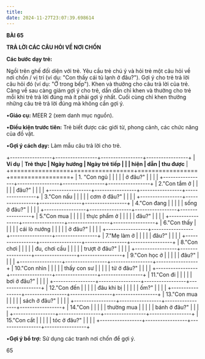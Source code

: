 ```yaml
---
title: 
date: 2024-11-27T23:07:39.698614
---
```

**BÀI 65**

**TRẢ LỜI CÁC CÂU HỎI VỀ NƠI CHỐN**

**Các bước dạy trẻ:**

Ngồi trên ghế đối diện với trẻ. Yêu cầu trẻ chú ý và hỏi trẻ một câu
hỏi về nơi chốn / vị trí (ví dụ: "Con thấy cái tủ lạnh ở đâu?"). Gợi ý
cho trẻ trả lời câu hỏi đó (ví dụ: "Ở trong bếp"). Khen và thưởng cho
câu trả lời của trẻ. Càng về sau càng giảm gợi ý cho trẻ, dần dần chỉ
khen và thưởng cho trẻ mỗi khi trẻ trả lời đúng mà ít phải gợi ý nhất.
Cuối cùng chỉ khen thưởng những câu trẻ trả lời đúng mà không cần gợi
ý.

•**Giáo cụ:** MEER 2 (xem danh mục nguồn).

•**Điều kiện trước tiên:** Trẻ biết được các giới từ, phong cảnh, các
chức năng của đồ vật.

•**Gợi ý cách dạy:** Làm mẫu câu trả lời cho trẻ.

+-----------------+-----------------+-----------------+-----------------+
| **Ví dụ**       | **Trẻ thực      | **Ngày hướng  | **Ngày trẻ tiếp |
|                 | hiện**          | dẫn**         | thu được**      |
+=================+=================+=================+=================+
| 1. "Con ngủ  |                 |                 |                 |
| ở đâu?"       |                 |                 |                 |
+-----------------+-----------------+-----------------+-----------------+
| 2."Con tắm ở  |                 |                 |                 |
| đâu?"         |                 |                 |                 |
+-----------------+-----------------+-----------------+-----------------+
| 3."Con nấu    |                 |                 |                 |
| cơm ở đâu?"   |                 |                 |                 |
+-----------------+-----------------+-----------------+-----------------+
| 4."Con đang   |                 |                 |                 |
| sống ở đâu?"  |                 |                 |                 |
+-----------------+-----------------+-----------------+-----------------+
| 5."Con mua    |                 |                 |                 |
| thực phẩm ở   |                 |                 |                 |
| đâu?"         |                 |                 |                 |
+-----------------+-----------------+-----------------+-----------------+
| 6."Con thấy   |                 |                 |                 |
| cái lò nướng  |                 |                 |                 |
| ở đâu?"       |                 |                 |                 |
+-----------------+-----------------+-----------------+-----------------+
| 7."Mẹ làm ở   |                 |                 |                 |
| đâu?"         |                 |                 |                 |
+-----------------+-----------------+-----------------+-----------------+
| 8."Con chơi   |                 |                 |                 |
| đu, chơi cầu  |                 |                 |                 |
| trượt ở đâu?" |                 |                 |                 |
+-----------------+-----------------+-----------------+-----------------+
| 9."Con học ở  |                 |                 |                 |
| đâu?"         |                 |                 |                 |
+-----------------+-----------------+-----------------+-----------------+
| 10."Con nhìn  |                 |                 |                 |
| thấy con sư   |                 |                 |                 |
| tử ở đâu?"    |                 |                 |                 |
+-----------------+-----------------+-----------------+-----------------+
| 11."Con đi    |                 |                 |                 |
| bơi ở đâu?"   |                 |                 |                 |
+-----------------+-----------------+-----------------+-----------------+
| 12."Con đến   |                 |                 |                 |
| đâu khi bị    |                 |                 |                 |
| ốm?"          |                 |                 |                 |
+-----------------+-----------------+-----------------+-----------------+
| 13."Con mua   |                 |                 |                 |
| sách ở đâu?"  |                 |                 |                 |
+-----------------+-----------------+-----------------+-----------------+
| 14."Con       |                 |                 |                 |
| thường mua    |                 |                 |                 |
| bánh ở đâu?"  |                 |                 |                 |
+-----------------+-----------------+-----------------+-----------------+
| 15."Con cắt   |                 |                 |                 |
| tóc ở đâu?"   |                 |                 |                 |
+-----------------+-----------------+-----------------+-----------------+

•**Gợi ý bổ trợ:** Sử dụng các tranh nơi chốn để gợi ý.

65

